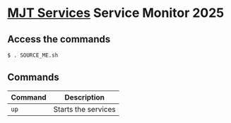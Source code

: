 # [MJT Services](https://github.com/mjt-services) Service Monitor 2025


## Access the commands

```bash
$ . SOURCE_ME.sh
```

## Commands

| Command | Description         |
| ------- | ------------------- |
| `up`    | Starts the services |